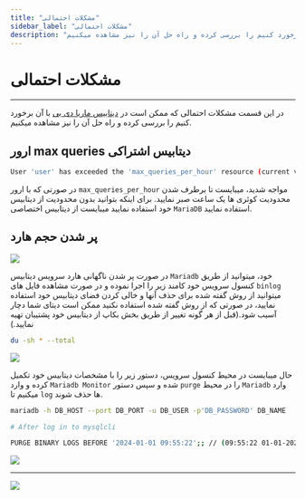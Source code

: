 ```yaml
---
title: "مشکلات احتمالی"
sidebar_label: "مشکلات احتمالی"
description: "در این قسمت مشکلات احتمالی که ممکن است با آن برخورد کنیم را بررسی کرده و راه حل آن را نیز مشاهده میکنیم."
---
```


# مشکلات احتمالی
---

در این قسمت مشکلات احتمالی که ممکن است در [دیتابیس ماریا دی بی](https://chabokan.net/services/mariadb/) با آن برخورد کنیم را بررسی کرده و راه حل آن را نیز مشاهده میکنیم.

## ارور max queries دیتابیس اشتراکی

```bash
User 'user' has exceeded the 'max_queries_per_hour' resource (current value: 300000)
```
در صورتی که با ارور `max_queries_per_hour` مواجه شدید، میبایست تا برطرف شدن محدودیت کوئری ها یک ساعت صبر نمایید. برای اینکه بتوانید بدون محدودیت از دیتابیس خود استفاده نمایید میبایست از دیتابیس اختصاصی `MariaDB` استفاده نمایید.

## پر شدن حجم هارد

![](https://s1.chabokan.net/docs/images/error-binlog-1.jpg)

در صورت پر شدن ناگهانی هارد سرویس دیتابیس `Mariadb` خود، میتوانید از طریق کنسول سرویس خود کامند زیر را اجرا نموده و در صورت مشاهده فایل های `binlog` میتوانید از روش گفته شده برای حذف آنها و خالی کردن فضای دیتابیس خود استفاده نمایید، در صورتی که از روش گفته شده استفاده نکنید ممکن است دیتای شما دچار آسیب شود.(قبل از هر گونه تغییر از طریق بخش بکاپ از دیتابیس خود پشتیبان تهیه نمایید.)


```bash
du -sh * --total
```

![](https://s1.chabokan.net/docs/images/mariadb-error-binlog-2.png)

حال میبایست در محیط کنسول سرویس، دستور زیر را با مشخصات دیتابیس خود تکمیل کرده و وارد `Mariadb Monitor` شده و سپس دستور `purge` را در محیط `Mariadb` وارد میکنیم تا `log` ها حذف شوند.

```bash
mariadb -h DB_HOST --port DB_PORT -u DB_USER -p'DB_PASSWORD' DB_NAME

# After log in to mysqlcli

PURGE BINARY LOGS BEFORE '2024-01-01 09:55:22';; // این تاریخ میبایست آخرین تاریخ مد نظر شما باشد.(2024-01-01 09:55:22)
```

![](https://s1.chabokan.net/docs/images/mariadb-error-binlog-1.png)

---
<a href="https://hub.chabokan.net/fa/services/create/mariadb" ><img src="https://s1.chabokan.net/docs/images/mariadb-banner.png" /></a>